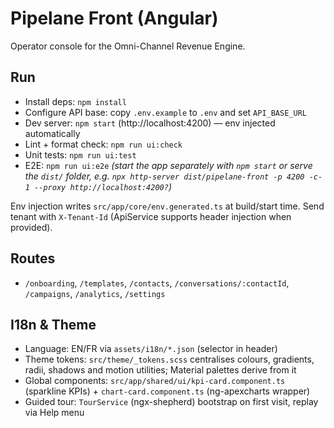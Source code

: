 # Pipelane Front (Angular)

Operator console for the Omni-Channel Revenue Engine.

## Run
- Install deps: `npm install`
- Configure API base: copy `.env.example` to `.env` and set `API_BASE_URL`
- Dev server: `npm start` (http://localhost:4200) — env injected automatically
- Lint + format check: `npm run ui:check`
- Unit tests: `npm run ui:test`
- E2E: `npm run ui:e2e` *(start the app separately with `npm start` or serve the `dist/` folder, e.g. `npx http-server dist/pipelane-front -p 4200 -c-1 --proxy http://localhost:4200?`)*

Env injection writes `src/app/core/env.generated.ts` at build/start time.
Send tenant with `X-Tenant-Id` (ApiService supports header injection when provided).

## Routes
- `/onboarding`, `/templates`, `/contacts`, `/conversations/:contactId`, `/campaigns`, `/analytics`, `/settings`

## I18n & Theme
- Language: EN/FR via `assets/i18n/*.json` (selector in header)
- Theme tokens: `src/theme/_tokens.scss` centralises colours, gradients, radii, shadows and motion utilities; Material palettes derive from it
- Global components: `src/app/shared/ui/kpi-card.component.ts` (sparkline KPIs) + `chart-card.component.ts` (ng-apexcharts wrapper)
- Guided tour: `TourService` (ngx-shepherd) bootstrap on first visit, replay via Help menu
